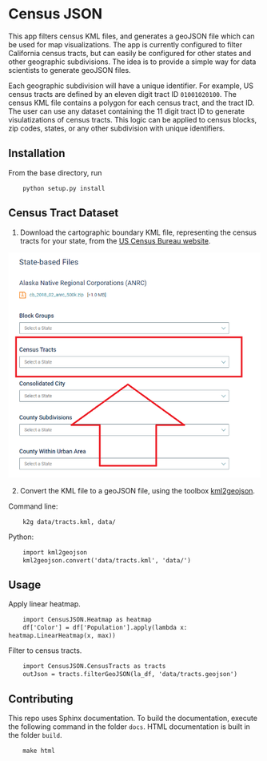 # Census JSON

This app filters census KML files, and generates a geoJSON file which can be used for map visualizations. The app is currently configured to filter California census tracts, but can easily be configured for other states and other geographic subdivisions. The idea is to provide a simple way for data scientists to generate geoJSON files.

Each geographic subdivision will have a unique identifier. For example, US census tracts are defined by an eleven digit tract ID `01001020100`. The census KML file contains a polygon for each census tract, and the tract ID. The user can use any dataset containing the 11 digit tract ID to generate visulatizations of  census tracts. This logic can be applied to census blocks, zip codes, states, or any other subdivision with unique identifiers.


## Installation
From the base directory, run

		python setup.py install


## Census Tract Dataset
1. Download the cartographic boundary KML file, representing the census tracts for your state, from the [US Census Bureau website](https://www.census.gov/geographies/mapping-files/time-series/geo/kml-cartographic-boundary-files.html).

![Download location](src/img/download_uscb.png)

2. Convert the KML file to a geoJSON file, using the toolbox [kml2geojson](https://github.com/mrcagney/kml2geojson).

Command line:
		
		k2g data/tracts.kml, data/

Python:
		
		import kml2geojson
		kml2geojson.convert('data/tracts.kml', 'data/')

## Usage

Apply linear heatmap.

		import CensusJSON.Heatmap as heatmap
		df['Color'] = df['Population'].apply(lambda x: heatmap.LinearHeatmap(x, max))


Filter to census tracts.

		import CensusJSON.CensusTracts as tracts
		outJson = tracts.filterGeoJSON(la_df, 'data/tracts.geojson')


## Contributing
This repo uses Sphinx documentation. To build the documentation, execute the following command in the folder `docs`. HTML documentation is built in the folder `build`.


		make html

